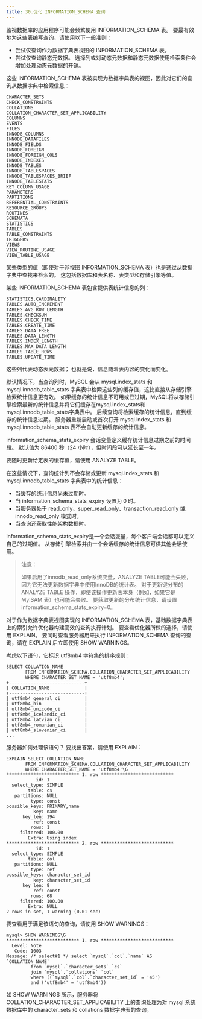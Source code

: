 ```yaml
---
title: 30.优化 INFORMATION_SCHEMA 查询
---
```

监视数据库的应用程序可能会频繁使用 INFORMATION_SCHEMA 表。 要最有效地为这些表编写查询，请使用以下一般准则：

* 尝试仅查询作为数据字典表视图的 INFORMATION_SCHEMA 表。
* 尝试仅查询静态元数据。 选择列或对动态元数据和静态元数据使用检索条件会增加处理动态元数据的开销。

这些 INFORMATION_SCHEMA 表被实现为数据字典表的视图，因此对它们的查询从数据字典中检索信息：

```
CHARACTER_SETS
CHECK_CONSTRAINTS
COLLATIONS
COLLATION_CHARACTER_SET_APPLICABILITY
COLUMNS
EVENTS
FILES
INNODB_COLUMNS
INNODB_DATAFILES
INNODB_FIELDS
INNODB_FOREIGN
INNODB_FOREIGN_COLS
INNODB_INDEXES
INNODB_TABLES
INNODB_TABLESPACES
INNODB_TABLESPACES_BRIEF
INNODB_TABLESTATS
KEY_COLUMN_USAGE
PARAMETERS
PARTITIONS
REFERENTIAL_CONSTRAINTS
RESOURCE_GROUPS
ROUTINES
SCHEMATA
STATISTICS
TABLES
TABLE_CONSTRAINTS
TRIGGERS
VIEWS
VIEW_ROUTINE_USAGE
VIEW_TABLE_USAGE
```

某些类型的值（即使对于非视图 INFORMATION_SCHEMA 表）也是通过从数据字典中查找来检索的。 这包括数据库和表名称、表类型和存储引擎等值。

某些 INFORMATION_SCHEMA 表包含提供表统计信息的列：

```
STATISTICS.CARDINALITY
TABLES.AUTO_INCREMENT
TABLES.AVG_ROW_LENGTH
TABLES.CHECKSUM
TABLES.CHECK_TIME
TABLES.CREATE_TIME
TABLES.DATA_FREE
TABLES.DATA_LENGTH
TABLES.INDEX_LENGTH
TABLES.MAX_DATA_LENGTH
TABLES.TABLE_ROWS
TABLES.UPDATE_TIME
```

这些列代表动态表元数据； 也就是说，信息随着表内容的变化而变化。

默认情况下，当查询列时，MySQL 会从 mysql.index_stats 和 mysql.innodb_table_stats 字典表中检索这些列的缓存值，这比直接从存储引擎检索统计信息更有效。 如果缓存的统计信息不可用或已过期，MySQL将从存储引擎检索最新的统计信息并将它们缓存在mysql.index_stats和mysql.innodb_table_stats字典表中。 后续查询将检索缓存的统计信息，直到缓存的统计信息过期。 服务器重新启动或首次打开 mysql.index_stats 和 mysql.innodb_table_stats 表不会自动更新缓存的统计信息。

information_schema_stats_expiry 会话变量定义缓存统计信息过期之前的时间段。 默认值为 86400 秒（24 小时），但时间段可以延长至一年。

要随时更新给定表的缓存值，请使用 ANALYZE TABLE。

在这些情况下，查询统计列不会存储或更新 mysql.index_stats 和 mysql.innodb_table_stats 字典表中的统计信息：

* 当缓存的统计信息尚未过期时。
* 当 information_schema_stats_expiry 设置为 0 时。
* 当服务器处于 read_only、super_read_only、transaction_read_only 或 innodb_read_only 模式时。
* 当查询还获取性能架构数据时。

information_schema_stats_expiry是一个会话变量，每个客户端会话都可以定义自己的过期值。 从存储引擎检索并由一个会话缓存的统计信息可供其他会话使用。

> 注意：
>
> 如果启用了innodb_read_only系统变量，ANALYZE TABLE可能会失败，因为它无法更新数据字典中使用InnoDB的统计表。 对于更新键分布的 ANALYZE TABLE 操作，即使该操作更新表本身（例如，如果它是 MyISAM 表）也可能会失败。 要获取更新的分布统计信息，请设置 information_schema_stats_expiry=0。

对于作为数据字典表视图实现的 INFORMATION_SCHEMA 表，基础数据字典表上的索引允许优化器构建高效的查询执行计划。 要查看优化器所做的选择，请使用 EXPLAIN。 要同时查看服务器用来执行 INFORMATION_SCHEMA 查询的查询，请在 EXPLAIN 后立即使用 SHOW WARNINGS。

考虑以下语句，它标识 utf8mb4 字符集的排序规则：

```
SELECT COLLATION_NAME
       FROM INFORMATION_SCHEMA.COLLATION_CHARACTER_SET_APPLICABILITY
       WHERE CHARACTER_SET_NAME = 'utf8mb4';
+----------------------------+
| COLLATION_NAME             |
+----------------------------+
| utf8mb4_general_ci         |
| utf8mb4_bin                |
| utf8mb4_unicode_ci         |
| utf8mb4_icelandic_ci       |
| utf8mb4_latvian_ci         |
| utf8mb4_romanian_ci        |
| utf8mb4_slovenian_ci       |
...
```

服务器如何处理该语句？ 要找出答案，请使用 EXPLAIN：

```
EXPLAIN SELECT COLLATION_NAME
       FROM INFORMATION_SCHEMA.COLLATION_CHARACTER_SET_APPLICABILITY
       WHERE CHARACTER_SET_NAME = 'utf8mb4'\G
*************************** 1. row ***************************
           id: 1
  select_type: SIMPLE
        table: cs
   partitions: NULL
         type: const
possible_keys: PRIMARY,name
          key: name
      key_len: 194
          ref: const
         rows: 1
     filtered: 100.00
        Extra: Using index
*************************** 2. row ***************************
           id: 1
  select_type: SIMPLE
        table: col
   partitions: NULL
         type: ref
possible_keys: character_set_id
          key: character_set_id
      key_len: 8
          ref: const
         rows: 68
     filtered: 100.00
        Extra: NULL
2 rows in set, 1 warning (0.01 sec)
```

要查看用于满足该语句的查询，请使用 SHOW WARNINGS：

```
mysql> SHOW WARNINGS\G
*************************** 1. row ***************************
  Level: Note
   Code: 1003
Message: /* select#1 */ select `mysql`.`col`.`name` AS `COLLATION_NAME`
         from `mysql`.`character_sets` `cs`
         join `mysql`.`collations` `col`
         where ((`mysql`.`col`.`character_set_id` = '45')
         and ('utf8mb4' = 'utf8mb4'))
```

如 SHOW WARNINGS 所示，服务器将 COLLATION_CHARACTER_SET_APPLICABILITY 上的查询处理为对 mysql 系统数据库中的 character_sets 和 collations 数据字典表的查询。
